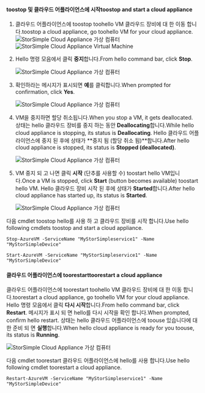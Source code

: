 #### <a name="toostop-and-start-a-cloud-appliance"></a><span data-ttu-id="47be8-101">toostop 및 클라우드 어플라이언스에 시작</span><span class="sxs-lookup"><span data-stu-id="47be8-101">toostop and start a cloud appliance</span></span>

1. <span data-ttu-id="47be8-102">클라우드 어플라이언스에 toostop toohello VM 클라우드 장비에 대 한 이동 합니다.</span><span class="sxs-lookup"><span data-stu-id="47be8-102">toostop a cloud appliance, go toohello VM for your cloud appliance.</span></span>
    <span data-ttu-id="47be8-103">![StorSimple Cloud Appliance 가상 컴퓨터](./media/storsimple-8000-stop-restart-cloud-appliance/sca-stop-restart1.png)</span><span class="sxs-lookup"><span data-stu-id="47be8-103">![StorSimple Cloud Appliance Virtual Machine](./media/storsimple-8000-stop-restart-cloud-appliance/sca-stop-restart1.png)</span></span>

2. <span data-ttu-id="47be8-104">Hello 명령 모음에서 클릭 **중지**합니다.</span><span class="sxs-lookup"><span data-stu-id="47be8-104">From hello command bar, click **Stop**.</span></span>

    ![StorSimple Cloud Appliance 가상 컴퓨터](./media/storsimple-8000-stop-restart-cloud-appliance/sca-stop-restart2.png)

3. <span data-ttu-id="47be8-106">확인하라는 메시지가 표시되면 **예**를 클릭합니다.</span><span class="sxs-lookup"><span data-stu-id="47be8-106">When prompted for confirmation, click **Yes**.</span></span>

    ![StorSimple Cloud Appliance 가상 컴퓨터](./media/storsimple-8000-stop-restart-cloud-appliance/sca-stop-restart3.png)

4. <span data-ttu-id="47be8-108">VM을 중지하면 할당 취소됩니다.</span><span class="sxs-lookup"><span data-stu-id="47be8-108">When you stop a VM, it gets deallocated.</span></span> <span data-ttu-id="47be8-109">상태는 hello 클라우드 장비를 중지 하는 동안 **Deallocating**합니다.</span><span class="sxs-lookup"><span data-stu-id="47be8-109">While hello cloud appliance is stopping, its status is **Deallocating**.</span></span> <span data-ttu-id="47be8-110">Hello 클라우드 어플라이언스에 중지 된 후에 상태가 **중지 됨 (할당 취소 됨)**합니다.</span><span class="sxs-lookup"><span data-stu-id="47be8-110">After hello cloud appliance is stopped, its status is **Stopped (deallocated)**.</span></span>

    ![StorSimple Cloud Appliance 가상 컴퓨터](./media/storsimple-8000-stop-restart-cloud-appliance/sca-stop-restart4.png)

5. <span data-ttu-id="47be8-112">VM 중지 되 고 나면 클릭 **시작** (단추를 사용할 수) toostart hello VM입니다.</span><span class="sxs-lookup"><span data-stu-id="47be8-112">Once a VM is stopped, click **Start** (button becomes available) toostart hello VM.</span></span> <span data-ttu-id="47be8-113">Hello 클라우드 장비 시작 된 후에 상태가 **Started**합니다.</span><span class="sxs-lookup"><span data-stu-id="47be8-113">After hello cloud appliance has started up, its status is **Started**.</span></span>

    ![StorSimple Cloud Appliance 가상 컴퓨터](./media/storsimple-8000-stop-restart-cloud-appliance/sca-stop-restart5.png)

<span data-ttu-id="47be8-115">다음 cmdlet toostop hello를 사용 하 고 클라우드 장비를 시작 합니다.</span><span class="sxs-lookup"><span data-stu-id="47be8-115">Use hello following cmdlets toostop and start a cloud appliance.</span></span>

`Stop-AzureVM -ServiceName "MyStorSimpleservice1" -Name "MyStorSimpleDevice"`

`Start-AzureVM -ServiceName "MyStorSimpleservice1" -Name "MyStorSimpleDevice"`

#### <a name="toorestart-a-cloud-appliance"></a><span data-ttu-id="47be8-116">클라우드 어플라이언스에 toorestart</span><span class="sxs-lookup"><span data-stu-id="47be8-116">toorestart a cloud appliance</span></span>

<span data-ttu-id="47be8-117">클라우드 어플라이언스에 toorestart toohello VM 클라우드 장비에 대 한 이동 합니다.</span><span class="sxs-lookup"><span data-stu-id="47be8-117">toorestart a cloud appliance, go toohello VM for your cloud appliance.</span></span> <span data-ttu-id="47be8-118">Hello 명령 모음에서 클릭 **다시 시작**합니다.</span><span class="sxs-lookup"><span data-stu-id="47be8-118">From hello command bar, click **Restart**.</span></span> <span data-ttu-id="47be8-119">메시지가 표시 되 면 hello를 다시 시작을 확인 합니다.</span><span class="sxs-lookup"><span data-stu-id="47be8-119">When prompted, confirm hello restart.</span></span> <span data-ttu-id="47be8-120">상태는 hello 클라우드 어플라이언스에 toouse 있습니다에 대 한 준비 되 면 **실행**합니다.</span><span class="sxs-lookup"><span data-stu-id="47be8-120">When hello cloud appliance is ready for you toouse, its status is **Running**.</span></span>

![StorSimple Cloud Appliance 가상 컴퓨터](./media/storsimple-8000-stop-restart-cloud-appliance/sca-stop-restart6.png)

<span data-ttu-id="47be8-122">다음 cmdlet toorestart 클라우드 어플라이언스에 hello를 사용 합니다.</span><span class="sxs-lookup"><span data-stu-id="47be8-122">Use hello following cmdlet toorestart a cloud appliance.</span></span>

`Restart-AzureVM -ServiceName "MyStorSimpleservice1" -Name "MyStorSimpleDevice"`

